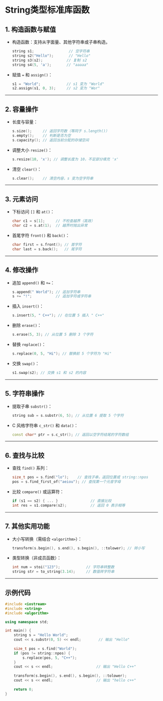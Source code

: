 # String类型标准库函数

## 1. 构造函数与赋值

- 构造函数：支持从字面量、其他字符串或子串构造。
  ```cpp
  string s1;                // 空字符串
  string s2("Hello");       // "Hello"
  string s3(s2);           // 复制 s2
  string s4(5, 'a');       // "aaaaa"
  ```
- 赋值 `=` 和 `assign()`：
  ```cpp
  s1 = "World";            // s1 变为 "World"
  s2.assign(s1, 0, 3);     // s2 变为 "Wor"
  ```

---

## 2. 容量操作

- 长度与容量：
  ```cpp
  s.size();     // 返回字符数（等同于 s.length()）
  s.empty();    // 判断是否为空
  s.capacity(); // 返回当前分配的存储空间
  ```
- 调整大小 `resize()`：
  ```cpp
  s.resize(10, 'x'); // 调整长度为 10，不足部分填充 'x'
  ```
- 清空 `clear()`：
  ```cpp
  s.clear();    // 清空内容，s 变为空字符串
  ```

---

## 3. 元素访问

- 下标访问 `[]` 和 `at()`：
  ```cpp
  char c1 = s[1];     // 不检查越界（高效）
  char c2 = s.at(1);  // 越界时抛出异常
  ```
- 首尾字符 `front()` 和 `back()`：
  ```cpp
  char first = s.front(); // 首字符
  char last = s.back();   // 尾字符
  ```

---

## 4. 修改操作

- 追加 `append()` 和 `+=`：
  ```cpp
  s.append(" World"); // 追加字符串
  s += "!";           // 追加字符或字符串
  ```
- 插入 `insert()`：
  ```cpp
  s.insert(5, " C++"); // 在位置 5 插入 " C++"
  ```
- 删除 `erase()`：
  ```cpp
  s.erase(5, 3); // 从位置 5 删除 3 个字符
  ```
- 替换 `replace()`：
  ```cpp
  s.replace(0, 5, "Hi"); // 替换前 5 个字符为 "Hi"
  ```
- 交换 `swap()`：
  ```cpp
  s1.swap(s2); // 交换 s1 和 s2 的内容
  ```

---

## 5. 字符串操作

- 提取子串 `substr()`：
  ```cpp
  string sub = s.substr(6, 5); // 从位置 6 提取 5 个字符
  ```
- C 风格字符串 `c_str()` 和 `data()`：
  ```cpp
  const char* ptr = s.c_str(); // 返回以空字符结尾的字符数组
  ```

---

## 6. 查找与比较

- 查找 `find()` 系列：
  ```cpp
  size_t pos = s.find("lo");    // 查找子串，返回位置或 string::npos
  pos = s.find_first_of("aeiou"); // 查找第一个元音字母
  ```
- 比较 `compare()` 或运算符：
  ```cpp
  if (s1 == s2) { ... }               // 直接比较
  int res = s1.compare(s2);           // 返回 0 表示相等
  ```

---

## 7. 其他实用功能

- 大小写转换（需结合 `<algorithm>`）：
  ```cpp
  transform(s.begin(), s.end(), s.begin(), ::tolower); // 转小写
  ```
- 类型转换（非成员函数）：
  ```cpp
  int num = stoi("123");            // 字符串转整数
  string str = to_string(3.14);     // 数值转字符串
  ```

---

## 示例代码

```cpp
#include <iostream>
#include <string>
#include <algorithm>

using namespace std;

int main() {
    string s = "Hello World";
    cout << s.substr(0, 5) << endl;        // 输出 "Hello"
    
    size_t pos = s.find("World");
    if (pos != string::npos) {
        s.replace(pos, 5, "C++");
    }
    cout << s << endl;                    // 输出 "Hello C++"
    
    transform(s.begin(), s.end(), s.begin(), ::tolower);
    cout << s << endl;                    // 输出 "hello c++"
    
    return 0;
}
```